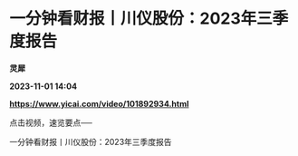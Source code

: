 # 一分钟看财报丨川仪股份：2023年三季度报告
**灵犀**

**2023-11-01 14:04**

**https://www.yicai.com/video/101892934.html**

点击视频，速览要点──

一分钟看财报丨川仪股份：2023年三季度报告